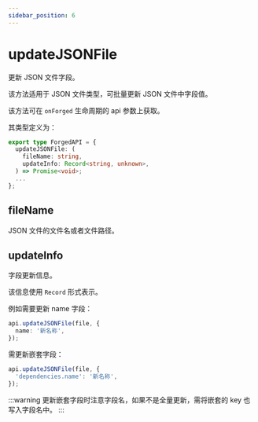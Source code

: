 ```yaml
---
sidebar_position: 6
---
```


# updateJSONFile

更新 JSON 文件字段。

该方法适用于 JSON 文件类型，可批量更新 JSON 文件中字段值。

该方法可在 `onForged` 生命周期的 api 参数上获取。

其类型定义为：

```ts
export type ForgedAPI = {
  updateJSONFile: (
    fileName: string,
    updateInfo: Record<string, unknown>,
  ) => Promise<void>;
  ...
};
```

## fileName

JSON 文件的文件名或者文件路径。

## updateInfo

字段更新信息。

该信息使用 `Record` 形式表示。

例如需要更新 name 字段：

```ts
api.updateJSONFile(file, {
  name: '新名称',
});
```

需更新嵌套字段：

```ts
api.updateJSONFile(file, {
  'dependencies.name': '新名称',
});
```

:::warning
更新嵌套字段时注意字段名，如果不是全量更新，需将嵌套的 key 也写入字段名中。
:::
